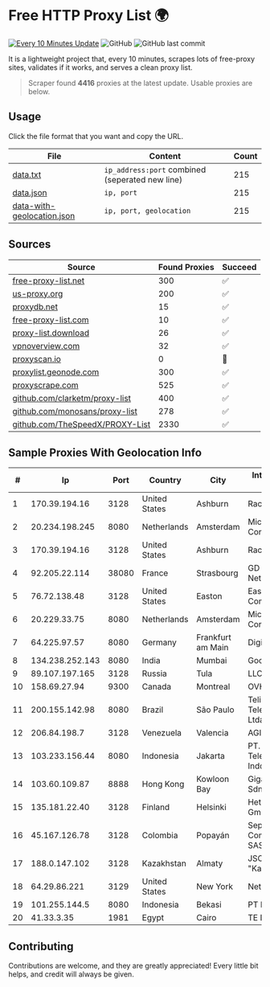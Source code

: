 
# Free HTTP Proxy List 🌍

[![Every 10 Minutes Update](https://github.com/mertguvencli/http-proxy-list/actions/workflows/main.yml/badge.svg?branch=main)](https://github.com/mertguvencli/http-proxy-list/actions/workflows/main.yml)
![GitHub](https://img.shields.io/github/license/mertguvencli/http-proxy-list)
![GitHub last commit](https://img.shields.io/github/last-commit/mertguvencli/http-proxy-list)

It is a lightweight project that, every 10 minutes, scrapes lots of free-proxy sites, validates if it works, and serves a clean proxy list.


> Scraper found **4416** proxies at the latest update. Usable proxies are below.

## Usage

Click the file format that you want and copy the URL.


|File|Content|Count|
|----|-------|-----|
|[data.txt](https://raw.githubusercontent.com/mertguvencli/http-proxy-list/main/proxy-list/data.txt)|`ip_address:port` combined (seperated new line)|215|
|[data.json](https://raw.githubusercontent.com/mertguvencli/http-proxy-list/main/proxy-list/data.json)|`ip, port`|215|
|[data-with-geolocation.json](https://raw.githubusercontent.com/mertguvencli/http-proxy-list/main/proxy-list/data-with-geolocation.json)|`ip, port, geolocation`|215|

## Sources

|Source|Found Proxies|Succeed|
|------|-------------|-------|
|[free-proxy-list.net](https://free-proxy-list.net)|300|✅|
|[us-proxy.org](https://www.us-proxy.org)|200|✅|
|[proxydb.net](http://proxydb.net)|15|✅|
|[free-proxy-list.com](https://free-proxy-list.com/?page=&port=&type%5B%5D=http&type%5B%5D=https&up_time=0&search=Search)|10|✅|
|[proxy-list.download](https://www.proxy-list.download/HTTP)|26|✅|
|[vpnoverview.com](https://vpnoverview.com/privacy/anonymous-browsing/free-proxy-servers)|32|✅|
|[proxyscan.io](https://www.proxyscan.io)|0|🚫|
|[proxylist.geonode.com](https://proxylist.geonode.com/api/proxy-list?limit=300&page=1&sort_by=lastChecked&sort_type=desc&protocols=http,https)|300|✅|
|[proxyscrape.com](https://api.proxyscrape.com/v2/?request=displayproxies&protocol=http&timeout=10000&country=all&ssl=all&anonymity=all)|525|✅|
|[github.com/clarketm/proxy-list](https://raw.githubusercontent.com/clarketm/proxy-list/master/proxy-list-raw.txt)|400|✅|
|[github.com/monosans/proxy-list](https://raw.githubusercontent.com/monosans/proxy-list/main/proxies/http.txt)|278|✅|
|[github.com/TheSpeedX/PROXY-List](https://raw.githubusercontent.com/TheSpeedX/PROXY-List/master/http.txt)|2330|✅|


## Sample Proxies With Geolocation Info

|#|Ip|Port|Country|City|Internet Service Provider|
|-|--|----|-------|----|-------------------------|
|1|170.39.194.16|3128|United States|Ashburn|Rackdog, LLC|
|2|20.234.198.245|8080|Netherlands|Amsterdam|Microsoft Corporation|
|3|170.39.194.16|3128|United States|Ashburn|Rackdog, LLC|
|4|92.205.22.114|38080|France|Strasbourg|GD MASS Network|
|5|76.72.138.48|3128|United States|Easton|Easton Utilities Commission|
|6|20.229.33.75|8080|Netherlands|Amsterdam|Microsoft Corporation|
|7|64.225.97.57|8080|Germany|Frankfurt am Main|DigitalOcean, LLC|
|8|134.238.252.143|8080|India|Mumbai|Google LLC|
|9|89.107.197.165|3128|Russia|Tula|LLC TK Altair|
|10|158.69.27.94|9300|Canada|Montreal|OVH SAS|
|11|200.155.142.98|8080|Brazil|São Paulo|Telium Telecomunicações Ltda|
|12|206.84.198.7|3128|Venezuela|Valencia|AGIS|
|13|103.233.156.44|8080|Indonesia|Jakarta|PT. Mora Telematika Indonesia|
|14|103.60.109.87|8888|Hong Kong|Kowloon Bay|Gigabit Hosting Sdn Bhd|
|15|135.181.22.40|3128|Finland|Helsinki|Hetzner Online GmbH|
|16|45.167.126.78|3128|Colombia|Popayán|Sepcom Comunicaciones SAS|
|17|188.0.147.102|3128|Kazakhstan|Almaty|JSC "KazTransCom"|
|18|64.29.86.221|3129|United States|New York|NetEnterprise Inc.|
|19|101.255.144.5|8080|Indonesia|Bekasi|PT Remala Abadi|
|20|41.33.3.35|1981|Egypt|Cairo|TE Data|



## Contributing

Contributions are welcome, and they are greatly appreciated! Every
little bit helps, and credit will always be given.

